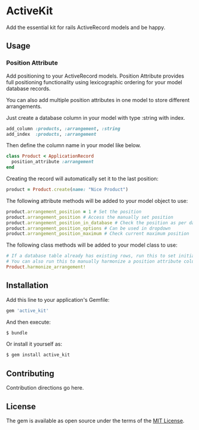 # ActiveKit
Add the essential kit for rails ActiveRecord models and be happy.

## Usage

### Position Attribute

Add positioning to your ActiveRecord models.
Position Attribute provides full positioning functionality using lexicographic ordering for your model database records.

You can also add multiple position attributes in one model to store different arrangements.

Just create a database column in your model with type :string with index.
```ruby
add_column :products, :arrangement, :string
add_index  :products, :arrangement
```

Then define the column name in your model like below.
```ruby
class Product < ApplicationRecord
  position_attribute :arrangement
end
```

Creating the record will automatically set it to the last position:
```ruby
product = Product.create(name: "Nice Product")
```

The following attribute methods will be added to your model object to use:
```ruby
product.arrangement_position = 1 # Set the position
product.arrangement_position # Access the manually set position
product.arrangement_position_in_database # Check the position as per database
product.arrangement_position_options # Can be used in dropdown
product.arrangement_position_maximum # Check current maximum position
```

The following class methods will be added to your model class to use:
```ruby
# If a database table already has existing rows, run this to set initial values.
# You can also run this to manually harmonize a position attribute column.
Product.harmonize_arrangement!
```

## Installation
Add this line to your application's Gemfile:

```ruby
gem 'active_kit'
```

And then execute:
```bash
$ bundle
```

Or install it yourself as:
```bash
$ gem install active_kit
```

## Contributing
Contribution directions go here.

## License
The gem is available as open source under the terms of the [MIT License](https://opensource.org/licenses/MIT).
